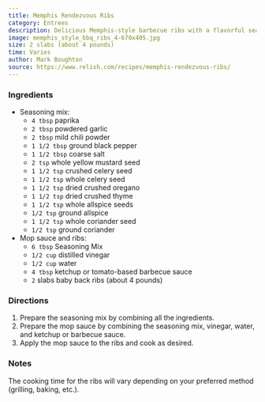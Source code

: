 ```yaml
---
title: Memphis Rendezvous Ribs
category: Entrees
description: Delicious Memphis-style barbecue ribs with a flavorful seasoning mix.
image: memphis_style_bbq_ribs_4-670x405.jpg
size: 2 slabs (about 4 pounds)
time: Varies
author: Mark Boughton
source: https://www.relish.com/recipes/memphis-rendezvous-ribs/
---
```


### Ingredients

* Seasoning mix:
  * `4 tbsp` paprika
  * `2 tbsp` powdered garlic
  * `2 tbsp` mild chili powder
  * `1 1/2 tbsp` ground black pepper
  * `1 1/2 tbsp` coarse salt
  * `2 tsp` whole yellow mustard seed
  * `1 1/2 tsp` crushed celery seed
  * `1 1/2 tsp` whole celery seed
  * `1 1/2 tsp` dried crushed oregano
  * `1 1/2 tsp` dried crushed thyme
  * `1 1/2 tsp` whole allspice seeds
  * `1/2 tsp` ground allspice
  * `1 1/2 tsp` whole coriander seed
  * `1/2 tsp` ground coriander
* Mop sauce and ribs:
  * `6 tbsp` Seasoning Mix
  * `1/2 cup` distilled vinegar
  * `1/2 cup` water
  * `4 tbsp` ketchup or tomato-based barbecue sauce
  * `2` slabs baby back ribs (about 4 pounds)

### Directions

1. Prepare the seasoning mix by combining all the ingredients.
2. Prepare the mop sauce by combining the seasoning mix, vinegar, water, and ketchup or barbecue sauce.
3. Apply the mop sauce to the ribs and cook as desired.

### Notes

The cooking time for the ribs will vary depending on your preferred method (grilling, baking, etc.).
